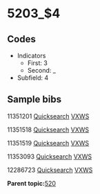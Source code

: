 # 5203\_$4

## Codes

-   Indicators
    -   First: 3
    -   Second: \_
-   Subfield: 4

## Sample bibs

11351201 [Quicksearch](https://search.library.yale.edu/catalog/11351201) [VXWS](http://prodorbis.library.yale.edu:7014/vxws/GetHoldingsService?bibId=11351201)

11351518 [Quicksearch](https://search.library.yale.edu/catalog/11351518) [VXWS](http://prodorbis.library.yale.edu:7014/vxws/GetHoldingsService?bibId=11351518)

11351519 [Quicksearch](https://search.library.yale.edu/catalog/11351519) [VXWS](http://prodorbis.library.yale.edu:7014/vxws/GetHoldingsService?bibId=11351519)

11353093 [Quicksearch](https://search.library.yale.edu/catalog/11353093) [VXWS](http://prodorbis.library.yale.edu:7014/vxws/GetHoldingsService?bibId=11353093)

12286723 [Quicksearch](https://search.library.yale.edu/catalog/12286723) [VXWS](http://prodorbis.library.yale.edu:7014/vxws/GetHoldingsService?bibId=12286723)

**Parent topic:**[520](../../tags/520/520.md)

